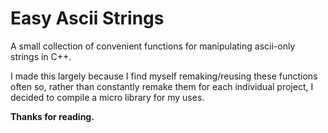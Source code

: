 # Easy Ascii Strings

A small collection of convenient functions for manipulating ascii-only strings in C++.

I made this largely because I find myself remaking/reusing these functions often so, rather than constantly remake them for each individual project, I decided to compile a micro library for my uses.

**Thanks for reading.**